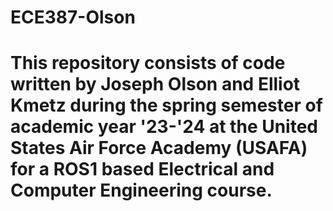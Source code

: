 # ECE387-Olson

# This repository consists of code written by Joseph Olson and Elliot Kmetz during the spring semester of academic year '23-'24 at the United States Air Force Academy (USAFA) for a ROS1 based Electrical and Computer Engineering course.
